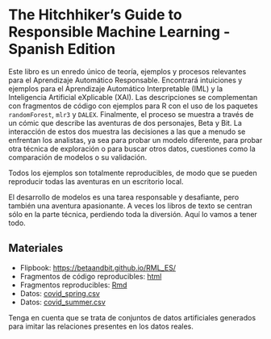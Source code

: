 # The Hitchhiker’s Guide to Responsible Machine Learning - Spanish Edition

Este libro es un enredo único de teoría, ejemplos y procesos relevantes para el Aprendizaje Automático Responsable. Encontrará intuiciones y ejemplos para el Aprendizaje Automático Interpretable (IML) y la Inteligencia Artificial eXplicable (XAI). Las descripciones se complementan con fragmentos de código con ejemplos para R con el uso de los paquetes `randomForest`, `mlr3` y `DALEX`. Finalmente, el proceso se muestra a través de un cómic que describe las aventuras de dos personajes, Beta y Bit. La interacción de estos dos muestra las decisiones a las que a menudo se enfrentan los analistas, ya sea para probar un modelo diferente, para probar otra técnica de exploración o para buscar otros datos, cuestiones como la comparación de modelos o su validación.

Todos los ejemplos son totalmente reproducibles, de modo que se pueden reproducir todas las aventuras en un escritorio local.

El desarrollo de modelos es una tarea responsable y desafiante, pero también una aventura apasionante. A veces los libros de texto se centran sólo en la parte técnica, perdiendo toda la diversión. Aquí lo vamos a tener todo.


## Materiales 

* Flipbook: https://betaandbit.github.io/RML_ES/
* Fragmentos de código reproducibles: [html](https://htmlpreview.github.io/?https://github.com/BetaAndBit/RML/blob/main/data/modelsXAI.html)
* Fragmentos reproducibles: [Rmd](data/modelsXAI.Rmd)
* Datos: [covid_spring.csv](data/covid_spring.csv)
* Datos: [covid_summer.csv](data/covid_summer.csv)

Tenga en cuenta que se trata de conjuntos de datos artificiales generados para imitar las relaciones presentes en los datos reales.


